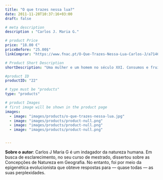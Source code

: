 ```yaml
---
title: "O que trazes nessa lua?"
date: 2011-11-28T10:37:16+03:00
draft: false

# meta description
description : "Carlos J. Maria G."

# product Price
price: "18.00 €"
priceBefore: "25.00$"
linkComprar: "https://www.fnac.pt/O-Que-Trazes-Nessa-Lua-Carlos-J/a7146030"

# Product Short Description
shortDescription: "Uma mulher e um homem no século XXI. Consumos e fruições, tribalismos e certezas do mundo convencionado é que se dispõem a trocar por ambientalismo, cumplicidade, liberdade… Dois espíritos livres querem uma vida meritória. Um a acreditar que as suas aprendizagens sobre epigenética, identificando diversidades estruturantes nas pessoas, originam uma compreensão mútua tão revolucionária como enriquecedora. O outro com pena que isso não lhe seja verossímil, ora desconfia interessando-se, ora interessa-se desconfiando. O autor, hipnotizado por estas personagens, rendido à cândida convicção de uma e ao ceticismo esperançoso da outra, tenta oferecer-lhes o entrelace das potencialidades de diferentes estilos narrativos — romance, poesia, ensaio —, acreditando que a honestidade é o melhor caminho para a conciliação num renovado planeta de afectos. Sem sensorialidades inconsequentes, sem pontos de vista privilegiados, sem narrações paternalistas... sem distrações! Em O que trazes nessa Lua? Dois epigenótipos, uma utopia, são as personagens que averiguam se a consciência emergente dos nossos díspares instintos é um caminho seguro para finalmente tornarmos razoáveis os limites do que podemos ser."

#product ID
productID: "22"

# type must be "products"
type: "products"

# product Images
# first image will be shown in the product page
images:
  - image: "images/products/o-que-trazes-nessa-lua.jpg"
  - image: "images/products/product-null.png"
  - image: "images/products/product-null.png"
  - image: "images/products/product-null.png"


---
```


**Sobre o autor**: Carlos J Maria G é um indagador da natureza humana. Em busca de esclarecimento, no seu curso de mestrado, dissertou sobre as Concepções de Natureza em Geografia. No entanto, foi por meio da epigenética evolucionista que obteve respostas para — quase todas — as suas perplexidades.